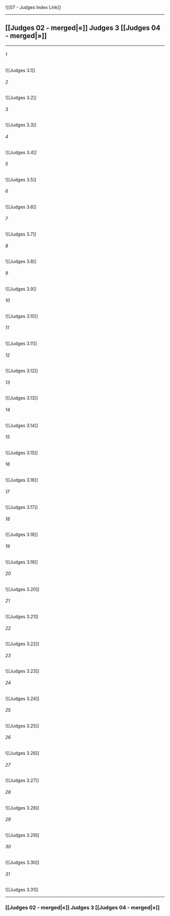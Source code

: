 ![[07 - Judges Index Link]]

---
##  [[Judges 02 - merged|«]] Judges 3 [[Judges 04 - merged|»]]

---

###### 1
![[Judges 3.1]] 

###### 2
![[Judges 3.2]] 

###### 3
![[Judges 3.3]] 

###### 4
![[Judges 3.4]]

###### 5 
![[Judges 3.5]] 

###### 6
![[Judges 3.6]] 

###### 7
![[Judges 3.7]] 

###### 8
![[Judges 3.8]] 

###### 9
![[Judges 3.9]] 

###### 10
![[Judges 3.10]] 

###### 11
![[Judges 3.11]] 

###### 12
![[Judges 3.12]]

###### 13
![[Judges 3.13]] 

###### 14
![[Judges 3.14]] 

###### 15
![[Judges 3.15]]

###### 16
![[Judges 3.16]] 

###### 17
![[Judges 3.17]]

###### 18
![[Judges 3.18]] 

###### 19
![[Judges 3.19]] 

###### 20
![[Judges 3.20]]

###### 21
![[Judges 3.21]] 

###### 22
![[Judges 3.22]] 

###### 23
![[Judges 3.23]]

###### 24
![[Judges 3.24]] 

###### 25
![[Judges 3.25]]

###### 26
![[Judges 3.26]] 

###### 27
![[Judges 3.27]] 

###### 28
![[Judges 3.28]]

###### 29
![[Judges 3.29]] 

###### 30
![[Judges 3.30]] 

###### 31
![[Judges 3.31]] 


---
###  [[Judges 02 - merged|«]] Judges 3 [[Judges 04 - merged|»]]